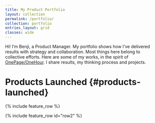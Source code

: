 ```yaml
---
title: My Product Portfolio
layout: collection
permalink: /portfolio/
collection: portfolio
entries_layout: grid
classes: wide
---
```


Hi! I’m Benji, a Product Manager.
My portfolio shows how I’ve delivered results with strategy and collaboration.
Most things here belong to collective efforts.
Here are some of my works, in the spirit of [OnePage/OneHour](https://www.onepageonehour.com/about).
I share results, my thinking process and projects.

Products Launched {#products-launched}
=================

{% include feature_row %}

{% include feature_row id="row2" %}

